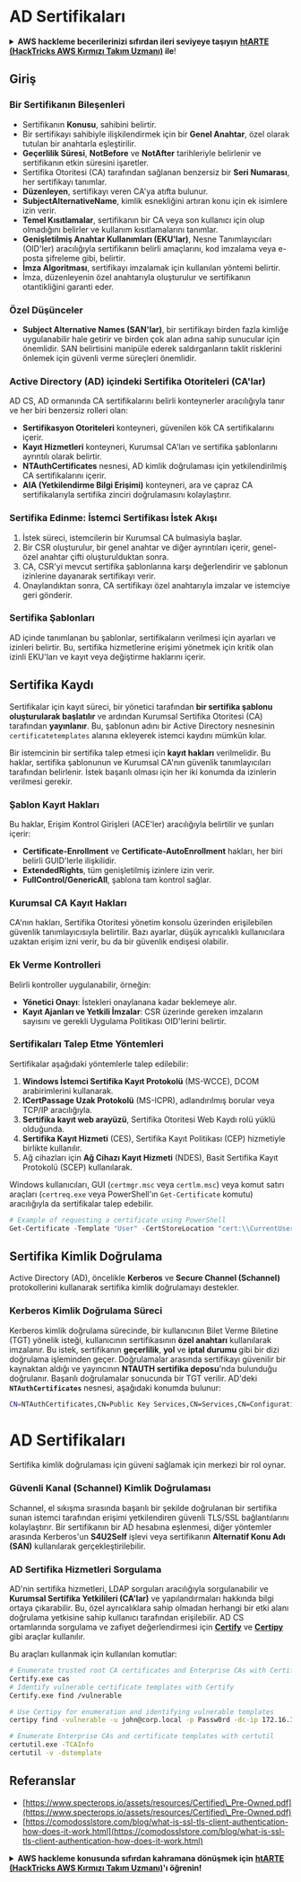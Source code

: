 # AD Sertifikaları

<details>

<summary><strong>AWS hackleme becerilerinizi sıfırdan ileri seviyeye taşıyın</strong> <a href="https://training.hacktricks.xyz/courses/arte"><strong>htARTE (HackTricks AWS Kırmızı Takım Uzmanı)</strong></a><strong> ile</strong>!</summary>

HackTricks'ı desteklemenin diğer yolları:

* Şirketinizi HackTricks'te **reklamınızı yapmak** veya HackTricks'i **PDF olarak indirmek** için [**ABONELİK PLANLARINI**](https://github.com/sponsors/carlospolop) kontrol edin!
* [**Resmi PEASS & HackTricks ürünlerini**](https://peass.creator-spring.com) edinin
* [**The PEASS Ailesi'ni**](https://opensea.io/collection/the-peass-family) keşfedin, özel [**NFT'lerimiz**](https://opensea.io/collection/the-peass-family) koleksiyonumuz
* 💬 [**Discord grubuna**](https://discord.gg/hRep4RUj7f) veya [**telegram grubuna**](https://t.me/peass) **katılın** veya **Twitter** 🐦 [**@carlospolopm**](https://twitter.com/hacktricks_live)'u **takip edin**.
* **Hacking hilelerinizi paylaşarak** [**HackTricks**](https://github.com/carlospolop/hacktricks) ve [**HackTricks Cloud**](https://github.com/carlospolop/hacktricks-cloud) github depolarına **katkıda bulunun**.

</details>

## Giriş

### Bir Sertifikanın Bileşenleri

- Sertifikanın **Konusu**, sahibini belirtir.
- Bir sertifikayı sahibiyle ilişkilendirmek için bir **Genel Anahtar**, özel olarak tutulan bir anahtarla eşleştirilir.
- **Geçerlilik Süresi**, **NotBefore** ve **NotAfter** tarihleriyle belirlenir ve sertifikanın etkin süresini işaretler.
- Sertifika Otoritesi (CA) tarafından sağlanan benzersiz bir **Seri Numarası**, her sertifikayı tanımlar.
- **Düzenleyen**, sertifikayı veren CA'ya atıfta bulunur.
- **SubjectAlternativeName**, kimlik esnekliğini artıran konu için ek isimlere izin verir.
- **Temel Kısıtlamalar**, sertifikanın bir CA veya son kullanıcı için olup olmadığını belirler ve kullanım kısıtlamalarını tanımlar.
- **Genişletilmiş Anahtar Kullanımları (EKU'lar)**, Nesne Tanımlayıcıları (OID'ler) aracılığıyla sertifikanın belirli amaçlarını, kod imzalama veya e-posta şifreleme gibi, belirtir.
- **İmza Algoritması**, sertifikayı imzalamak için kullanılan yöntemi belirtir.
- İmza, düzenleyenin özel anahtarıyla oluşturulur ve sertifikanın otantikliğini garanti eder.

### Özel Düşünceler

- **Subject Alternative Names (SAN'lar)**, bir sertifikayı birden fazla kimliğe uygulanabilir hale getirir ve birden çok alan adına sahip sunucular için önemlidir. SAN belirtisini manipüle ederek saldırganların taklit risklerini önlemek için güvenli verme süreçleri önemlidir.

### Active Directory (AD) içindeki Sertifika Otoriteleri (CA'lar)

AD CS, AD ormanında CA sertifikalarını belirli konteynerler aracılığıyla tanır ve her biri benzersiz rolleri olan:

- **Sertifikasyon Otoriteleri** konteyneri, güvenilen kök CA sertifikalarını içerir.
- **Kayıt Hizmetleri** konteyneri, Kurumsal CA'ları ve sertifika şablonlarını ayrıntılı olarak belirtir.
- **NTAuthCertificates** nesnesi, AD kimlik doğrulaması için yetkilendirilmiş CA sertifikalarını içerir.
- **AIA (Yetkilendirme Bilgi Erişimi)** konteyneri, ara ve çapraz CA sertifikalarıyla sertifika zinciri doğrulamasını kolaylaştırır.

### Sertifika Edinme: İstemci Sertifikası İstek Akışı

1. İstek süreci, istemcilerin bir Kurumsal CA bulmasiyla başlar.
2. Bir CSR oluşturulur, bir genel anahtar ve diğer ayrıntıları içerir, genel-özel anahtar çifti oluşturulduktan sonra.
3. CA, CSR'yi mevcut sertifika şablonlarına karşı değerlendirir ve şablonun izinlerine dayanarak sertifikayı verir.
4. Onaylandıktan sonra, CA sertifikayı özel anahtarıyla imzalar ve istemciye geri gönderir.

### Sertifika Şablonları

AD içinde tanımlanan bu şablonlar, sertifikaların verilmesi için ayarları ve izinleri belirtir. Bu, sertifika hizmetlerine erişimi yönetmek için kritik olan izinli EKU'ları ve kayıt veya değiştirme haklarını içerir.

## Sertifika Kaydı

Sertifikalar için kayıt süreci, bir yönetici tarafından **bir sertifika şablonu oluşturularak başlatılır** ve ardından Kurumsal Sertifika Otoritesi (CA) tarafından **yayınlanır**. Bu, şablonun adını bir Active Directory nesnesinin `certificatetemplates` alanına ekleyerek istemci kaydını mümkün kılar.

Bir istemcinin bir sertifika talep etmesi için **kayıt hakları** verilmelidir. Bu haklar, sertifika şablonunun ve Kurumsal CA'nın güvenlik tanımlayıcıları tarafından belirlenir. İstek başarılı olması için her iki konumda da izinlerin verilmesi gerekir.

### Şablon Kayıt Hakları

Bu haklar, Erişim Kontrol Girişleri (ACE'ler) aracılığıyla belirtilir ve şunları içerir:
- **Certificate-Enrollment** ve **Certificate-AutoEnrollment** hakları, her biri belirli GUID'lerle ilişkilidir.
- **ExtendedRights**, tüm genişletilmiş izinlere izin verir.
- **FullControl/GenericAll**, şablona tam kontrol sağlar.

### Kurumsal CA Kayıt Hakları

CA'nın hakları, Sertifika Otoritesi yönetim konsolu üzerinden erişilebilen güvenlik tanımlayıcısıyla belirtilir. Bazı ayarlar, düşük ayrıcalıklı kullanıcılara uzaktan erişim izni verir, bu da bir güvenlik endişesi olabilir.

### Ek Verme Kontrolleri

Belirli kontroller uygulanabilir, örneğin:
- **Yönetici Onayı**: İstekleri onaylanana kadar beklemeye alır.
- **Kayıt Ajanları ve Yetkili İmzalar**: CSR üzerinde gereken imzaların sayısını ve gerekli Uygulama Politikası OID'lerini belirtir.

### Sertifikaları Talep Etme Yöntemleri

Sertifikalar aşağıdaki yöntemlerle talep edilebilir:
1. **Windows İstemci Sertifika Kayıt Protokolü** (MS-WCCE), DCOM arabirimlerini kullanarak.
2. **ICertPassage Uzak Protokolü** (MS-ICPR), adlandırılmış borular veya TCP/IP aracılığıyla.
3. **Sertifika kayıt web arayüzü**, Sertifika Otoritesi Web Kaydı rolü yüklü olduğunda.
4. **Sertifika Kayıt Hizmeti** (CES), Sertifika Kayıt Politikası (CEP) hizmetiyle birlikte kullanılır.
5. Ağ cihazları için **Ağ Cihazı Kayıt Hizmeti** (NDES), Basit Sertifika Kayıt Protokolü (SCEP) kullanılarak.

Windows kullanıcıları, GUI (`certmgr.msc` veya `certlm.msc`) veya komut satırı araçları (`certreq.exe` veya PowerShell'ın `Get-Certificate` komutu) aracılığıyla da sertifikalar talep edebilir.
```powershell
# Example of requesting a certificate using PowerShell
Get-Certificate -Template "User" -CertStoreLocation "cert:\\CurrentUser\\My"
```
## Sertifika Kimlik Doğrulama

Active Directory (AD), öncelikle **Kerberos** ve **Secure Channel (Schannel)** protokollerini kullanarak sertifika kimlik doğrulamayı destekler.

### Kerberos Kimlik Doğrulama Süreci

Kerberos kimlik doğrulama sürecinde, bir kullanıcının Bilet Verme Biletine (TGT) yönelik isteği, kullanıcının sertifikasının **özel anahtarı** kullanılarak imzalanır. Bu istek, sertifikanın **geçerlilik**, **yol** ve **iptal durumu** gibi bir dizi doğrulama işleminden geçer. Doğrulamalar arasında sertifikayı güvenilir bir kaynaktan aldığı ve yayıncının **NTAUTH sertifika deposu**'nda bulunduğu doğrulanır. Başarılı doğrulamalar sonucunda bir TGT verilir. AD'deki **`NTAuthCertificates`** nesnesi, aşağıdaki konumda bulunur:
```bash
CN=NTAuthCertificates,CN=Public Key Services,CN=Services,CN=Configuration,DC=<domain>,DC=<com>
```
# AD Sertifikaları

Sertifika kimlik doğrulaması için güveni sağlamak için merkezi bir rol oynar.

### Güvenli Kanal (Schannel) Kimlik Doğrulaması

Schannel, el sıkışma sırasında başarılı bir şekilde doğrulanan bir sertifika sunan istemci tarafından erişimi yetkilendiren güvenli TLS/SSL bağlantılarını kolaylaştırır. Bir sertifikanın bir AD hesabına eşlenmesi, diğer yöntemler arasında Kerberos'un **S4U2Self** işlevi veya sertifikanın **Alternatif Konu Adı (SAN)** kullanılarak gerçekleştirilebilir.

### AD Sertifika Hizmetleri Sorgulama

AD'nin sertifika hizmetleri, LDAP sorguları aracılığıyla sorgulanabilir ve **Kurumsal Sertifika Yetkilileri (CA'lar)** ve yapılandırmaları hakkında bilgi ortaya çıkarabilir. Bu, özel ayrıcalıklara sahip olmadan herhangi bir etki alanı doğrulama yetkisine sahip kullanıcı tarafından erişilebilir. AD CS ortamlarında sorgulama ve zafiyet değerlendirmesi için **[Certify](https://github.com/GhostPack/Certify)** ve **[Certipy](https://github.com/ly4k/Certipy)** gibi araçlar kullanılır.

Bu araçları kullanmak için kullanılan komutlar:
```bash
# Enumerate trusted root CA certificates and Enterprise CAs with Certify
Certify.exe cas
# Identify vulnerable certificate templates with Certify
Certify.exe find /vulnerable

# Use Certipy for enumeration and identifying vulnerable templates
certipy find -vulnerable -u john@corp.local -p Passw0rd -dc-ip 172.16.126.128

# Enumerate Enterprise CAs and certificate templates with certutil
certutil.exe -TCAInfo
certutil -v -dstemplate
```
## Referanslar

* [https://www.specterops.io/assets/resources/Certified\_Pre-Owned.pdf](https://www.specterops.io/assets/resources/Certified\_Pre-Owned.pdf)
* [https://comodosslstore.com/blog/what-is-ssl-tls-client-authentication-how-does-it-work.html](https://comodosslstore.com/blog/what-is-ssl-tls-client-authentication-how-does-it-work.html)

<details>

<summary><strong>AWS hackleme konusunda sıfırdan kahramana dönüşmek için</strong> <a href="https://training.hacktricks.xyz/courses/arte"><strong>htARTE (HackTricks AWS Kırmızı Takım Uzmanı)</strong></a><strong>'ı öğrenin!</strong></summary>

HackTricks'i desteklemenin diğer yolları:

* **Şirketinizi HackTricks'te reklamınızı görmek veya HackTricks'i PDF olarak indirmek** için [**ABONELİK PLANLARINI**](https://github.com/sponsors/carlospolop) kontrol edin!
* [**Resmi PEASS & HackTricks ürünlerini**](https://peass.creator-spring.com) edinin
* Özel [**NFT'lerden**](https://opensea.io/collection/the-peass-family) oluşan koleksiyonumuz olan [**The PEASS Family**](https://opensea.io/collection/the-peass-family)'yi keşfedin
* 💬 [**Discord grubuna**](https://discord.gg/hRep4RUj7f) veya [**telegram grubuna**](https://t.me/peass) **katılın** veya bizi **Twitter** 🐦 [**@carlospolopm**](https://twitter.com/hacktricks_live)**'da takip edin.**
* **Hacking hilelerinizi** [**HackTricks**](https://github.com/carlospolop/hacktricks) ve [**HackTricks Cloud**](https://github.com/carlospolop/hacktricks-cloud) github depolarına **PR göndererek paylaşın**.

</details>
